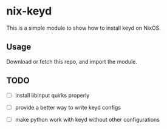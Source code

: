 # nix-keyd

This is a simple module to show how to install keyd on NixOS.

## Usage

Download or fetch this repo, and import the module.

## TODO

+ [ ] install libinput quirks properly
+ [ ] provide a better way to write keyd configs
+ [ ] make python work with keyd without other configurations

